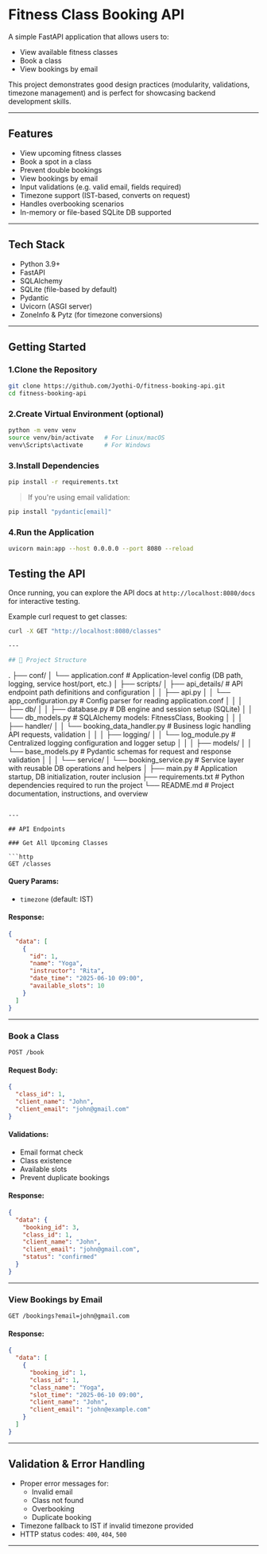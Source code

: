 # Fitness Class Booking API

A simple FastAPI application that allows users to:

- View available fitness classes
- Book a class
- View bookings by email

This project demonstrates good design practices (modularity, validations, timezone management) and is perfect for showcasing backend development skills.

---

## Features

- View upcoming fitness classes
- Book a spot in a class
- Prevent double bookings
- View bookings by email
- Input validations (e.g. valid email, fields required)
- Timezone support (IST-based, converts on request)
- Handles overbooking scenarios
- In-memory or file-based SQLite DB supported

---

## Tech Stack

- Python 3.9+
- FastAPI
- SQLAlchemy
- SQLite (file-based by default)
- Pydantic
- Uvicorn (ASGI server)
- ZoneInfo & Pytz (for timezone conversions)

---

## Getting Started

### 1.Clone the Repository

```bash
git clone https://github.com/Jyothi-O/fitness-booking-api.git
cd fitness-booking-api
```

### 2.Create Virtual Environment (optional)

```bash
python -m venv venv
source venv/bin/activate   # For Linux/macOS
venv\Scripts\activate      # For Windows
```

### 3.Install Dependencies

```bash
pip install -r requirements.txt
```

> If you're using email validation:
```bash
pip install "pydantic[email]"
```

### 4.Run the Application

```bash
uvicorn main:app --host 0.0.0.0 --port 8080 --reload

```
## Testing the API

Once running, you can explore the API docs at `http://localhost:8080/docs` for interactive testing.

Example curl request to get classes:

```bash
curl -X GET "http://localhost:8080/classes"

---

## 📂 Project Structure

```
.
├── conf/
│   └── application.conf           # Application-level config (DB path, logging, service host/port, etc.)
│
├── scripts/
│   ├── api_details/               # API endpoint path definitions and configuration
│   │   ├── api.py
│   │   └── app_configuration.py  # Config parser for reading application.conf
│   │
│   ├── db/
│   │   ├── database.py            # DB engine and session setup (SQLite)
│   │   └── db_models.py           # SQLAlchemy models: FitnessClass, Booking
│   │
│   ├── handler/
│   │   └── booking_data_handler.py # Business logic handling API requests, validation
│   │
│   ├── logging/
│   │   └── log_module.py          # Centralized logging configuration and logger setup
│   │
│   ├── models/
│   │   └── base_models.py         # Pydantic schemas for request and response validation
│   │
│   └── service/
│       └── booking_service.py     # Service layer with reusable DB operations and helpers
│
├── main.py                        # Application startup, DB initialization, router inclusion
├── requirements.txt               # Python dependencies required to run the project
└── README.md                      # Project documentation, instructions, and overview

```

---

## API Endpoints

### Get All Upcoming Classes

```http
GET /classes
```

#### Query Params:
- `timezone` (default: IST)

#### Response:
```json
{
  "data": [
    {
      "id": 1,
      "name": "Yoga",
      "instructor": "Rita",
      "date_time": "2025-06-10 09:00",
      "available_slots": 10
    }
  ]
}
```

---

### Book a Class

```http
POST /book
```

#### Request Body:
```json
{
  "class_id": 1,
  "client_name": "John",
  "client_email": "john@gmail.com"
}
```

#### Validations:
- Email format check
- Class existence
- Available slots
- Prevent duplicate bookings

#### Response:
```json
{
  "data": {
    "booking_id": 3,
    "class_id": 1,
    "client_name": "John",
    "client_email": "john@gmail.com",
    "status": "confirmed"
  }
}
```

---

### View Bookings by Email

```http
GET /bookings?email=john@gmail.com
```

#### Response:
```json
{
  "data": [
    {
      "booking_id": 1,
      "class_id": 1,
      "class_name": "Yoga",
      "slot_time": "2025-06-10 09:00",
      "client_name": "John",
      "client_email": "john@example.com"
    }
  ]
}
```

---

## Validation & Error Handling

- Proper error messages for:
  - Invalid email
  - Class not found
  - Overbooking
  - Duplicate booking
- Timezone fallback to IST if invalid timezone provided
- HTTP status codes: `400`, `404`, `500`

---
